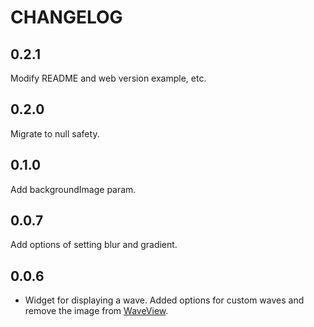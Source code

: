 # CHANGELOG

## 0.2.1

Modify README and web version example, etc.

## 0.2.0

Migrate to null safety.

## 0.1.0

Add backgroundImage param.

## 0.0.7

Add options of setting blur and gradient.

## 0.0.6

* Widget for displaying a wave. Added options for custom waves and remove the image from [WaveView](https://github.com/While1true/WaveView_flutter).
